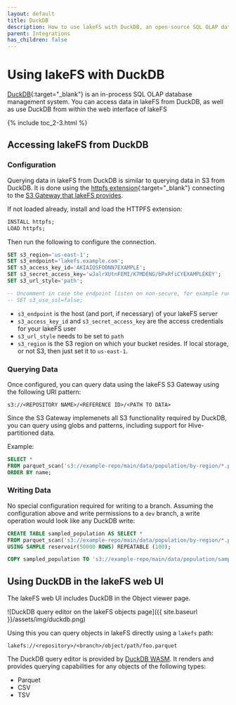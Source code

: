 ```yaml
---
layout: default
title: DuckDB
description: How to use lakeFS with DuckDB, an open-source SQL OLAP database management system.
parent: Integrations
has_children: false
---
```


# Using lakeFS with DuckDB

[DuckDB](https://duckdb.org/){:target="_blank"} is an in-process SQL OLAP database management system. You can access data in lakeFS from DuckDB, as well as use DuckDB from within the web interface of lakeFS

{% include toc_2-3.html %}

## Accessing lakeFS from DuckDB
### Configuration

Querying data in lakeFS from DuckDB is similar to querying data in S3 from DuckDB. It is done using the [httpfs extension](https://duckdb.org/docs/extensions/httpfs.html){:target="_blank"} connecting to the [S3 Gateway that lakeFS provides](https://docs.lakefs.io/understand/architecture.html#s3-gateway).

If not loaded already, install and load the HTTPFS extension: 

```sql
INSTALL httpfs;
LOAD httpfs;
```

Then run the following to configure the connection. 

```sql
SET s3_region='us-east-1';
SET s3_endpoint='lakefs.example.com';
SET s3_access_key_id='AKIAIOSFODNN7EXAMPLE';
SET s3_secret_access_key='wJalrXUtnFEMI/K7MDENG/bPxRfiCYEXAMPLEKEY';
SET s3_url_style='path';

-- Uncomment in case the endpoint listen on non-secure, for example running lakeFS locally.
-- SET s3_use_ssl=false;
```

* `s3_endpoint` is the host (and port, if necessary) of your lakeFS server
* `s3_access_key_id` and `s3_secret_access_key` are the access credentials for your lakeFS user
* `s3_url_style` needs to be set to `path`
* `s3_region` is the S3 region on which your bucket resides. If local storage, or not S3, then just set it to `us-east-1`. 

### Querying Data

Once configured, you can query data using the lakeFS S3 Gateway using the following URI pattern:

```text
s3://<REPOSITORY NAME>/<REFERENCE ID>/<PATH TO DATA>
```

Since the S3 Gateway implemenets all S3 functionality required by DuckDB, you can query using globs and patterns, including support for Hive-partitioned data.

Example:

```sql
SELECT * 
FROM parquet_scan('s3://example-repo/main/data/population/by-region/*.parquet', HIVE_PARTITIONING=1) 
ORDER BY name;
```

### Writing Data

No special configuration required for writing to a branch. Assuming the configuration above and write permissions to a `dev` branch,
a write operation would look like any DuckDB write:

```sql
CREATE TABLE sampled_population AS SELECT * 
FROM parquet_scan('s3://example-repo/main/data/population/by-region/*.parquet', HIVE_PARTITIONING=1) 
USING SAMPLE reservoir(50000 ROWS) REPEATABLE (100);

COPY sampled_population TO 's3://example-repo/main/data/population/sample.parquet'; -- actual write happens here
```

## Using DuckDB in the lakeFS web UI

The lakeFS web UI includes DuckDB in the Object viewer page. 

![DuckDB query editor on the lakeFS objects page]({{ site.baseurl }}/assets/img/duckdb.png)

Using this you can query objects in lakeFS directly using a `lakefs` path: 

    lakefs://<repository>/<branch>/object/path/foo.parquet

The DuckDB query editor is provided by [DuckDB WASM](https://github.com/duckdb/duckdb-wasm). It renders and provides querying capabilities for any objects of the following types:

* Parquet
* CSV
* TSV
